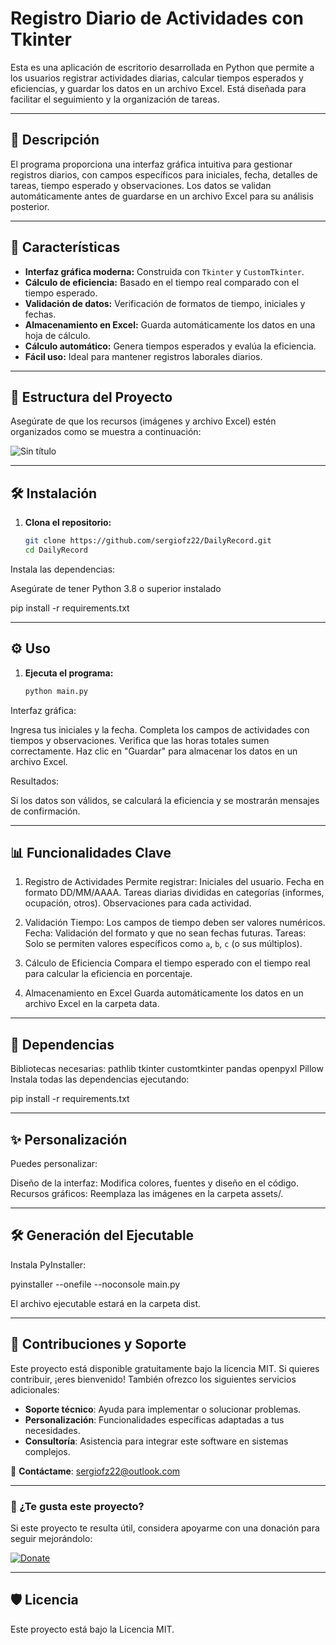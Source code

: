 # Registro Diario de Actividades con Tkinter

Esta es una aplicación de escritorio desarrollada en Python que permite a los usuarios registrar actividades diarias, calcular tiempos esperados y eficiencias, y guardar los datos en un archivo Excel. Está diseñada para facilitar el seguimiento y la organización de tareas.

---

## 📝 Descripción

El programa proporciona una interfaz gráfica intuitiva para gestionar registros diarios, con campos específicos para iniciales, fecha, detalles de tareas, tiempo esperado y observaciones. Los datos se validan automáticamente antes de guardarse en un archivo Excel para su análisis posterior.

---

## 🚀 Características

- **Interfaz gráfica moderna:** Construida con `Tkinter` y `CustomTkinter`.
- **Cálculo de eficiencia:** Basado en el tiempo real comparado con el tiempo esperado.
- **Validación de datos:** Verificación de formatos de tiempo, iniciales y fechas.
- **Almacenamiento en Excel:** Guarda automáticamente los datos en una hoja de cálculo.
- **Cálculo automático:** Genera tiempos esperados y evalúa la eficiencia.
- **Fácil uso:** Ideal para mantener registros laborales diarios.

---

## 📂 Estructura del Proyecto

Asegúrate de que los recursos (imágenes y archivo Excel) estén organizados como se muestra a continuación:

![Sin título](https://github.com/user-attachments/assets/08dc5989-6ab6-4e0e-8c55-0dda1ecb667d)

---

## 🛠️ Instalación

1. **Clona el repositorio:**
   ```bash
   git clone https://github.com/sergiofz22/DailyRecord.git
   cd DailyRecord

Instala las dependencias: 

Asegúrate de tener Python 3.8 o superior instalado

pip install -r requirements.txt

---

## ⚙️ Uso

1. **Ejecuta el programa:**
   ```bash
   python main.py
   
Interfaz gráfica:

Ingresa tus iniciales y la fecha.
Completa los campos de actividades con tiempos y observaciones.
Verifica que las horas totales sumen correctamente.
Haz clic en "Guardar" para almacenar los datos en un archivo Excel.

Resultados:

Si los datos son válidos, se calculará la eficiencia y se mostrarán mensajes de confirmación.

---

##  📊 Funcionalidades Clave
1. Registro de Actividades
Permite registrar:
Iniciales del usuario.
Fecha en formato DD/MM/AAAA.
Tareas diarias divididas en categorías (informes, ocupación, otros).
Observaciones para cada actividad.

2. Validación
Tiempo: Los campos de tiempo deben ser valores numéricos.
Fecha: Validación del formato y que no sean fechas futuras.
Tareas: Solo se permiten valores específicos como `a`, `b`, `c` (o sus múltiplos).

3. Cálculo de Eficiencia
Compara el tiempo esperado con el tiempo real para calcular la eficiencia en porcentaje.

4. Almacenamiento en Excel
Guarda automáticamente los datos en un archivo Excel en la carpeta data.

---

##  🧩 Dependencias
Bibliotecas necesarias:
pathlib
tkinter
customtkinter
pandas
openpyxl
Pillow
Instala todas las dependencias ejecutando:

pip install -r requirements.txt

---

##   ✨ Personalización
Puedes personalizar:

Diseño de la interfaz: Modifica colores, fuentes y diseño en el código.
Recursos gráficos: Reemplaza las imágenes en la carpeta assets/.

---

##   🛠️ Generación del Ejecutable
Instala PyInstaller:

pyinstaller --onefile --noconsole main.py

El archivo ejecutable estará en la carpeta dist.

---

## 🤝 Contribuciones y Soporte

Este proyecto está disponible gratuitamente bajo la licencia MIT. Si quieres contribuir, ¡eres bienvenido! También ofrezco los siguientes servicios adicionales:

- **Soporte técnico**: Ayuda para implementar o solucionar problemas.
- **Personalización**: Funcionalidades específicas adaptadas a tus necesidades.
- **Consultoría**: Asistencia para integrar este software en sistemas complejos.

📧 **Contáctame**: [sergiofz22@outlook.com](mailto:sergiofz22@outlook.com)

---

### 💖 ¿Te gusta este proyecto?
Si este proyecto te resulta útil, considera apoyarme con una donación para seguir mejorándolo:

[![Donate](https://img.shields.io/badge/Donate-PayPal-blue.svg)](https://paypal.me/sergiofz22)

---

##   🛡️ Licencia
Este proyecto está bajo la Licencia MIT.


